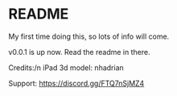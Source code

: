 # README
My first time doing this, so lots of info will come.

v0.0.1 is up now. Read the readme in there.

Credits:/n
iPad 3d model: nhadrian

Support: https://discord.gg/FTQ7nSjMZ4
